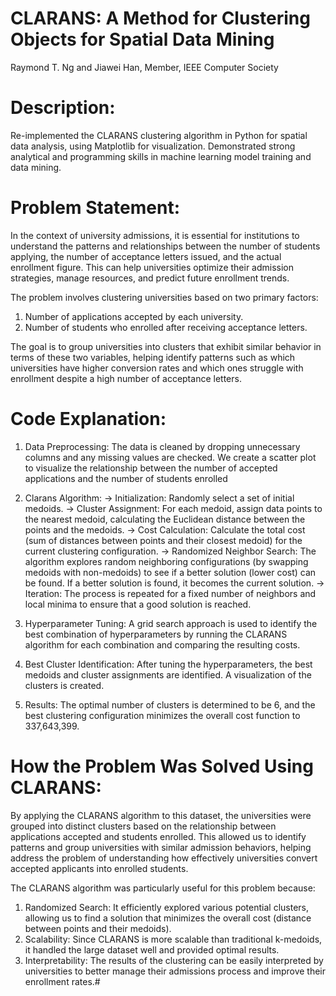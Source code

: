 # CLARANS: A Method for Clustering Objects for Spatial Data Mining
Raymond T. Ng and Jiawei Han, Member, IEEE Computer Society

# Description: 
Re-implemented the CLARANS clustering algorithm in Python for spatial data analysis, using Matplotlib for visualization.
Demonstrated strong analytical and programming skills in machine learning model training and data mining.

# Problem Statement:
In the context of university admissions, it is essential for institutions to understand the patterns and relationships between the number of students applying, the number of acceptance letters issued, and the actual enrollment figure. This can help universities optimize their admission strategies, manage resources, and predict future enrollment trends.

The problem involves clustering universities based on two primary factors:
1. Number of applications accepted by each university.
2. Number of students who enrolled after receiving acceptance letters.

The goal is to group universities into clusters that exhibit similar behavior in terms of these two variables, helping identify patterns such as which universities have higher conversion rates and which ones struggle with enrollment despite a high number of acceptance letters.

# Code Explanation:
1. Data Preprocessing: The data is cleaned by dropping unnecessary columns and any missing values are checked. We create a scatter plot to visualize the relationship between the number of accepted applications and the number of students enrolled
   
2. Clarans Algorithm:
-> Initialization: Randomly select a set of initial medoids.
-> Cluster Assignment: For each medoid, assign data points to the nearest medoid, calculating the Euclidean distance between the points and the medoids.
-> Cost Calculation: Calculate the total cost (sum of distances between points and their closest medoid) for the current clustering configuration.
-> Randomized Neighbor Search: The algorithm explores random neighboring configurations (by swapping medoids with non-medoids) to see if a better solution (lower cost) can be found. If a better solution is found, it 
   becomes the current solution.
-> Iteration: The process is repeated for a fixed number of neighbors and local minima to ensure that a good solution is reached.
   
3. Hyperparameter Tuning: A grid search approach is used to identify the best combination of hyperparameters by running the CLARANS algorithm for each combination and comparing the resulting costs.
   
4. Best Cluster Identification: After tuning the hyperparameters, the best medoids and cluster assignments are identified. A visualization of the clusters is created.
   
5. Results: The optimal number of clusters is determined to be 6, and the best clustering configuration minimizes the overall cost function to 337,643,399.

# How the Problem Was Solved Using CLARANS:
By applying the CLARANS algorithm to this dataset, the universities were grouped into distinct clusters based on the relationship between applications accepted and students enrolled. This allowed us to identify patterns and group universities with similar admission behaviors, helping address the problem of understanding how effectively universities convert accepted applicants into enrolled students.

The CLARANS algorithm was particularly useful for this problem because:
1. Randomized Search: It efficiently explored various potential clusters, allowing us to find a solution that minimizes the overall cost (distance between points and their medoids).
2. Scalability: Since CLARANS is more scalable than traditional k-medoids, it handled the large dataset well and provided optimal results.
3. Interpretability: The results of the clustering can be easily interpreted by universities to better manage their admissions process and improve their enrollment rates.# 


